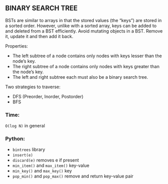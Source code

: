 ## BINARY SEARCH TREE

BSTs are similar to arrays in that the stored values (the “keys”) are stored in a sorted order.
However, unlike with a sorted array, keys can be added to and deleted from a BST efficiently.
Avoid mutating objects in a BST. Remove it, update it and then add it back.

Properties:

- The left subtree of a node contains only nodes with keys lesser than the node’s key.
- The right subtree of a node contains only nodes with keys greater than the node’s key.
- The left and right subtree each must also be a binary search tree.

Two strategies to traverse:

- DFS (Preorder, Inorder, Postorder)
- BFS

### Time:
`O(log N)` in general

### Python:
  - `bintrees` library
  - `insert(e)`
  - `discard(e)` removes e if present
  - `min_item()` and `max_item()` key-value
  - `min_key()` and `max_key()` key
  - `pop_min()` and `pop_max()` remove and return key-value pair
